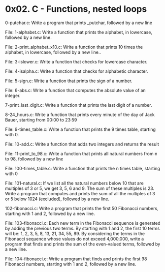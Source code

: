 # 0x02. C - Functions, nested loops

0-putchar.c:  Write a program that prints _putchar, followed by a new line

File: 1-alphabet.c:  Write a function that prints the alphabet, in lowercase, followed by a new line.

File: 2-print_alphabet_x10.c:  Write a function that prints 10 times the alphabet, in lowercase, followed by a new line..

File: 3-islower.c:  Write a function that checks for lowercase character.

File: 4-isalpha.c: Write a function that checks for alphabetic character.

File: 5-sign.c: Write a function that prints the sign of a number.

File: 6-abs.c: Write a function that computes the absolute value of an integer.

7-print_last_digit.c: Write a function that prints the last digit of a number.

8-24_hours.c: Write a function that prints every minute of the day of Jack Bauer, starting from 00:00 to 23:59

File: 9-times_table.c: Write a function that prints the 9 times table, starting with 0.

File: 10-add.c: Write a function that adds two integers and returns the result

File: 11-print_to_98.c: Write a function that prints all natural numbers from n to 98, followed by a new line

File: 100-times_table.c: Write a function that prints the n times table, starting with 0

File: 101-natural.c: If we list all the natural numbers below 10 that are multiples of 3 or 5, we get 3, 5, 6 and 9. The sum of these multiples is 23. Write a program that computes and prints the sum of all the multiples of 3 or 5 below 1024 (excluded), followed by a new line.

102-fibonacci.c: Write a program that prints the first 50 Fibonacci numbers, starting with 1 and 2, followed by a new line.

File: 103-fibonacci.c: Each new term in the Fibonacci sequence is generated by adding the previous two terms. By starting with 1 and 2, the first 10 terms will be: 1, 2, 3, 5, 8, 13, 21, 34, 55, 89. By considering the terms in the Fibonacci sequence whose values do not exceed 4,000,000, write a program that finds and prints the sum of the even-valued terms, followed by a new line.

File: 104-fibonacci.c: Write a program that finds and prints the first 98 Fibonacci numbers, starting with 1 and 2, followed by a new line.
